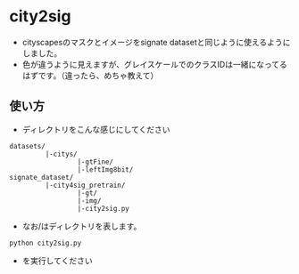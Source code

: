 # city2sig
- cityscapesのマスクとイメージをsignate datasetと同じように使えるようにしました。
- 色が違うように見えますが、グレイスケールでのクラスIDは一緒になってるはずです。（違ったら、めちゃ教えて）

## 使い方
- ディレクトリをこんな感じにしてください
```
datasets/
         |-citys/
                 |-gtFine/
                 |-leftImg8bit/
signate_dataset/
         |-city4sig_pretrain/
                 |-gt/
                 |-img/
                 |-city2sig.py
```
- なお/はディレクトリを表します。

```
python city2sig.py
```
- を実行してください